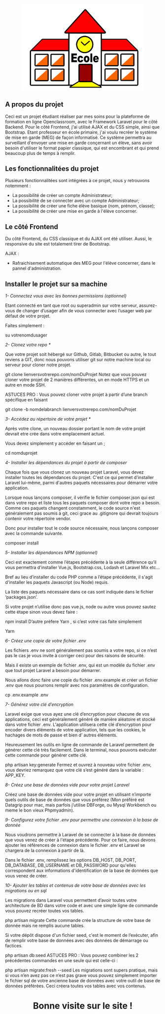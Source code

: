 <p align="center"><a href="https://laravel.com" target="_blank"><img src="public/img/ecole.png" width="400"></a></p>

## A propos du projet

Ceci est un projet étudiant réaliser par mes soins pour la plateforme de formation en ligne Openclassroom, avec le Framework Laravel pour le côté Backend. Pour le côté Frontend, j'ai utilisé AJAX et du CSS simple, ainsi que Bootstrap.
Etant professeur en école primaire, j'ai voulu recréer le système de mise en garde (MEG) de façon informatisé. Ce système permettra au surveillant d'envoyer une mise en garde conçernant un élève, sans avoir besoin d'utiliser le format papier classique, qui est encombrant et qui prend beaucoup plus de temps à remplir.

## Les fonctionnalitées du projet

Plusieurs fonctionnalitées sont intégrées à ce projet, nous y retrouvons notemment :

- La possibilité de créer un compte Administrateur;
- La possibilité de se connecter avec un compte Administrateur; 
- La possibilité de créer une fiche élève basique (nom, prénom, classe);
- La possibilité de créer une mise en garde à l'élève concerner.

## Le côté Frontend

Du côté Frontend, du CSS classique et du AJAX ont été utiliser. Aussi, le responsive du site est totalement tirer de Bootstrap.

AJAX :
- Rafraichisement automatique des MEG pour l'élève concerner, dans le pannel d'administration.

## Installer le projet sur sa machine

_1- Connectez vous avec les bonnes permissions (optionnel)_



Etant connecté en tant que root ou superadmin sur votre serveur, assurez-vous de changer d’usager afin de vous connecter avec l’usager web par défaut de votre projet. 

Faites simplement :

 su votrenomdusager 


_2- Clonez votre repo *_



Que votre projet soit hébergé sur Github, Gitlab, Bitbucket ou autre, le tout reviens a GIT, donc nous pouvons utiliser git sur notre machine local ou serveur pour cloner notre projet.

git clone lienversvotrerepo.com/nomDuProjet
Notez que vous pouvez cloner votre projet de 2 manières différentes, un en mode HTTPS et un autre en mode SSH.  

ASTUCES PRO : Vous pouvez cloner votre projet à partir d’une branch spécifique en faisant 

git clone -b nomdelabranch lienversvotrerepo.com/nomDuProjet


_3- Accédez au répertoire de votre projet *_



Après votre clone, un nouveau dossier portant le nom de votre projet devrait etre crée dans votre emplacement actuel.

Vous devez simplement y accéder en faisant un ;

cd nomduprojet


_4- Installer les dépendances du projet à partir de composer_



Chaque fois que vous clonez un nouveau projet Laravel, vous devez installer toutes les dépendances du projet. C'est ce qui permet d'installer Laravel lui-même, parmi d'autres paquets nécessaires pour démarrer votre application. 

Lorsque nous lançons composer, il vérifie le fichier composer.json qui est dans votre repo et liste tous les paquets composer dont votre repo a besoin. Comme ces paquets changent constamment, le code source n'est généralement pas soumis à git, ceci grace au .gitignore qui devrait toujours contenir votre répertoire vendor.

Donc pour installer tout le code source nécessaire, nous lançons composer avec la commande suivante.


composer install


_5- Installer les dépendances NPM (optionnel)_



Ceci est exactement comme l’étapes précédente à la seule différence qu’il vous permettra d'installer Vue.js, Bootstrap.css, Lodash et Laravel Mix etc…

Bref au lieu d’installer du code PHP comme a l’étape précédente, il s'agit d'installer les paquets Javascript (ou Node) requis.

 La liste des paquets nécessaire dans ce cas sont indiquée dans le fichier ‘packages.json’.

Si votre projet n’utilise donc pas vue.js, node ou autre vous pouvez sautez cette étape sinon vous devez faire : 

npm install
D’autre préfere Yarn , si c’est votre cas faite simplement 

Yarn


_6- Créez une copie de votre fichier .env_



Les fichiers .env ne sont généralement pas soumis a votre repo, si ce n’est pas le cas je vous invite à corriger ceci pour des raisons de sécurité.

Mais il existe un exemple de fichier .env, qui est un modèle du fichier .env que tout projet Laravel a besoin pour démarrer. 

Nous allons donc faire une copie du fichier .env.example et créer un fichier .env que nous pourrons remplir avec nos paramètres de configuration.

cp .env.example .env



_7- Générez votre clé d’encryption_



Laravel exige que vous ayez une clé d’encryption pour chacune de vos applications, ceci est généralement généré de manière aléatoire et stocké dans votre fichier .env. L'application utilisera cette clé d’encryption pour encoder divers éléments de votre application, tels que les cookies, le hachages de mots de passe et bien d’ autres éléments.

Heureusement les outils en ligne de commande de Laravel permettent de générer cette clé très facilement. Dans le terminal, nous pouvons exécuter cette commande pour générer cette clé. 

php artisan key:generate
Fermez et ouvrez à nouveau votre fichier .env, vous devriez remarquez que votre clé s’est généré dans la variable : APP_KEY.



_8- Créez une base de données vide pour votre projet Laravel_



Créez une base de données vide pour votre projet en utilisant n’importe quels outils de base de données que vous préférez (Mon préféré est Datagrip pour mac, mais parfois j’utilise DBForge, ou Mysql Workbench ou meme le bon vieux Phpmyadmin).



_9- Configurez votre fichier .env pour permettre une connexion à la base de donnée_



Nous voudrons permettre à Laravel de se connecter à la base de données que vous venez de créer à l'étape précédente. Pour ce faire, nous devons ajouter les références de connexion dans le fichier .env et Laravel se chargera de la connexion à partir de là.

Dans le fichier .env, remplissez les options DB_HOST, DB_PORT, DB_DATABASE, DB_USERNAME et DB_PASSWORD pour qu'elles correspondent aux informations d'identification de la base de données que vous venez de créer. 



_10- Ajouter les tables et contenus de votre base de données avec les migrations ou en sql_



Les migrations dans Laravel vous permettent d’avoir toutes votre architecture de BD dans votre code et avec une simple ligne de commande vous pouvez recréer toutes vos tables.

php artisan migrate
Cette commande crée la structure de votre base de donnée mais ne remplis aucune tables.

Si votre dépôt dispose d'un fichier seed, c'est le moment de l’exécuter,  afin de remplir votre base de données avec des données de démarrage ou factices.

php artisan db:seed
ASTUCES PRO : Vous pouvez combiner les 2 précédentes commandes en une seule qui est celle-ci : 

php artisan migrate:fresh --seed
Les migrations sont supers pratique, mais si vous n’en avez pas ce n’est pas grave vous pouvez simplement importer le fichier sql de votre ancienne base de données avec votre outil de base de données préférées. Ceci créera toutes vos tables avec vos contenus.


<h1 align="center">Bonne visite sur le site !</h1>